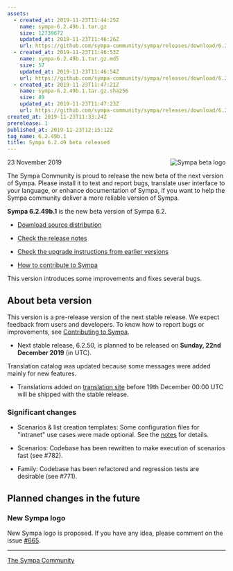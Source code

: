 ```yaml
---
assets:
  - created_at: 2019-11-23T11:44:25Z
    name: sympa-6.2.49b.1.tar.gz
    size: 12739672
    updated_at: 2019-11-23T11:46:26Z
    url: https://github.com/sympa-community/sympa/releases/download/6.2.49b.1/sympa-6.2.49b.1.tar.gz
  - created_at: 2019-11-23T11:46:53Z
    name: sympa-6.2.49b.1.tar.gz.md5
    size: 57
    updated_at: 2019-11-23T11:46:54Z
    url: https://github.com/sympa-community/sympa/releases/download/6.2.49b.1/sympa-6.2.49b.1.tar.gz.md5
  - created_at: 2019-11-23T11:47:21Z
    name: sympa-6.2.49b.1.tar.gz.sha256
    size: 89
    updated_at: 2019-11-23T11:47:23Z
    url: https://github.com/sympa-community/sympa/releases/download/6.2.49b.1/sympa-6.2.49b.1.tar.gz.sha256
created_at: 2019-11-23T11:33:24Z
prerelease: 1
published_at: 2019-11-23T12:15:12Z
tag_name: 6.2.49b.1
title: Sympa 6.2.49 beta released
---
```


<img align="right" src="https://www.sympa.org/_media/logos/old/sympa_beta.png" title="Sympa beta logo"/> 23 November 2019

The Sympa Community is proud to release the new beta of the next version of Sympa. Please install it to test and report bugs, translate user interface to your language, or enhance documentation of Sympa, if you want to help the Sympa community deliver a more reliable version of Sympa.

**Sympa 6.2.49b.1** is the new beta version of Sympa 6.2.

  - [Download source distribution](https://github.com/sympa-community/sympa/releases/download/6.2.49b.1/sympa-6.2.49b.1.tar.gz)

  - [Check the release notes](https://github.com/sympa-community/sympa/blob/6.2.49b.1/NEWS.md)

  - [Check the upgrade instructions from earlier versions](https://sympa-community.github.io/manual/upgrade/notes.html)

  - [How to contribute to Sympa](https://github.com/sympa-community/sympa/blob/6.2.49b.1/CONTRIBUTING.md)

This version introduces some improvements and fixes several bugs.

About beta version
---------------------  

This version is a pre-release version of the next stable release.  We expect feedback from users and developers.  To know how to report bugs or improvements, see [Contributing to Sympa](https://github.com/sympa-community/sympa/blob/6.2.49b.1/CONTRIBUTING.md).

  - Next stable release, 6.2.50, is planned to be released on **Sunday, 22nd December 2019** (in UTC).

Translation catalog was updated because some messages were added mainly for new features.

  - Translations added on [translation site](https://translate.sympa.org/) before 19th December 00:00 UTC will be shipped with the stable release.

### Significant changes

  * Scenarios & list creation templates: Some configuration files for "intranet" use cases were made optional.  See the [notes](https://sympa-community.github.io/manual/upgrade/notes.html#from-version-prior-to-6250-coming-later) for details.

  * Scenarios: Codebase has been rewritten to make execution of scenarios fast (see #782).

  * Family: Codebase has been refactored and regression tests are desirable (see #771).

Planned changes in the future
-----------------------------

### New Sympa logo

New Sympa logo is proposed.  If you have any idea, please comment on the issue [\#665](https://github.com/sympa-community/sympa/issues/665).

----
[The Sympa Community](https://github.com/sympa-community)

